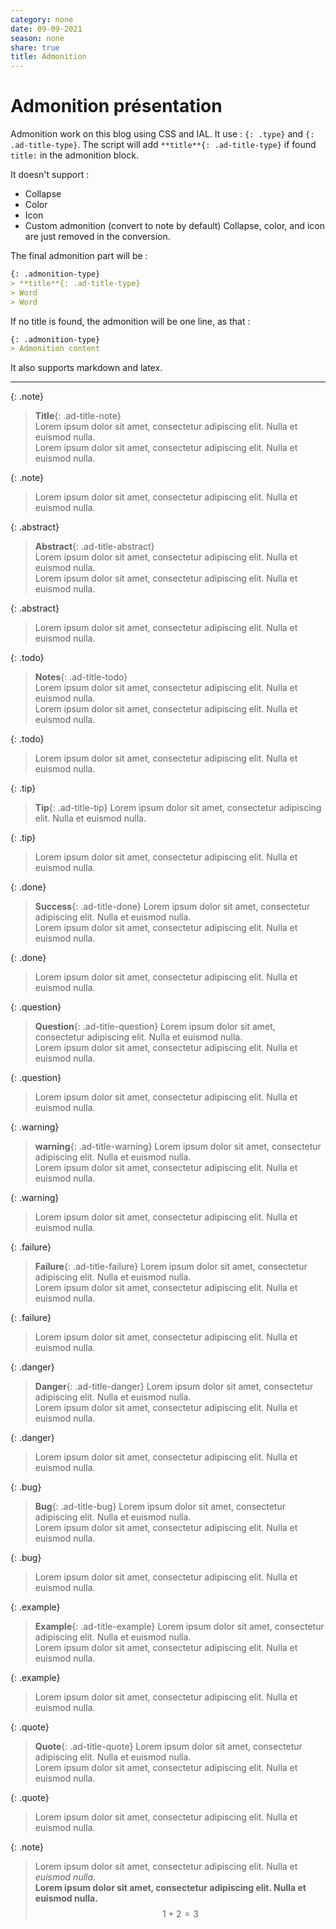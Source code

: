 ```yaml
---
category: none
date: 09-09-2021
season: none
share: true
title: Admonition
---
```


# Admonition présentation  

Admonition work on this blog using CSS and IAL. It use : `{: .type}` and `{: .ad-title-type}`.
The script will add `**title**{: .ad-title-type}` if found `title:` in the admonition block.

It doesn't support :
- Collapse
- Color
- Icon
- Custom admonition (convert to note by default)
Collapse, color, and icon are just removed in the conversion.

The final admonition part will be :
```md
{: .admonition-type}
> **title**{: .ad-title-type}
> Word
> Word
```

If no title is found, the admonition will be one line, as that :
```md
{: .admonition-type}
> Admonition content
```

It also supports markdown and latex.

---
  
{: .note}    
> **Title**{: .ad-title-note}  
> Lorem ipsum dolor sit amet, consectetur adipiscing elit. Nulla et euismod nulla.    
> Lorem ipsum dolor sit amet, consectetur adipiscing elit. Nulla et euismod nulla.   

{: .note}  
> Lorem ipsum dolor sit amet, consectetur adipiscing elit. Nulla et euismod nulla.  
  
{: .abstract}    
> **Abstract**{: .ad-title-abstract}  
> Lorem ipsum dolor sit amet, consectetur adipiscing elit. Nulla et euismod nulla.  
> Lorem ipsum dolor sit amet, consectetur adipiscing elit. Nulla et euismod nulla.  
 
{: .abstract}   
> Lorem ipsum dolor sit amet, consectetur adipiscing elit. Nulla et euismod nulla.  


{: .todo}    
> **Notes**{: .ad-title-todo}  
> Lorem ipsum dolor sit amet, consectetur adipiscing elit. Nulla et euismod nulla.    
> Lorem ipsum dolor sit amet, consectetur adipiscing elit. Nulla et euismod nulla.  
  
{: .todo}
> Lorem ipsum dolor sit amet, consectetur adipiscing elit. Nulla et euismod nulla.  
  
{: .tip}
> **Tip**{: .ad-title-tip}
> Lorem ipsum dolor sit amet, consectetur adipiscing elit. Nulla et euismod nulla.  

{: .tip}
> Lorem ipsum dolor sit amet, consectetur adipiscing elit. Nulla et euismod nulla.  

{: .done}
> **Success**{: .ad-title-done}
> Lorem ipsum dolor sit amet, consectetur adipiscing elit. Nulla et euismod nulla.  
> Lorem ipsum dolor sit amet, consectetur adipiscing elit. Nulla et euismod nulla.  

{: .done}    
> Lorem ipsum dolor sit amet, consectetur adipiscing elit. Nulla et euismod nulla.    

{: .question}
> **Question**{: .ad-title-question}
> Lorem ipsum dolor sit amet, consectetur adipiscing elit. Nulla et euismod nulla.  
> Lorem ipsum dolor sit amet, consectetur adipiscing elit. Nulla et euismod nulla.  

{: .question}    
> Lorem ipsum dolor sit amet, consectetur adipiscing elit. Nulla et euismod nulla.    

{: .warning}
> **warning**{: .ad-title-warning}
> Lorem ipsum dolor sit amet, consectetur adipiscing elit. Nulla et euismod nulla.  
> Lorem ipsum dolor sit amet, consectetur adipiscing elit. Nulla et euismod nulla.  

{: .warning}    
> Lorem ipsum dolor sit amet, consectetur adipiscing elit. Nulla et euismod nulla.    

{: .failure}
> **Failure**{: .ad-title-failure}
> Lorem ipsum dolor sit amet, consectetur adipiscing elit. Nulla et euismod nulla.  
> Lorem ipsum dolor sit amet, consectetur adipiscing elit. Nulla et euismod nulla.  

{: .failure}    
> Lorem ipsum dolor sit amet, consectetur adipiscing elit. Nulla et euismod nulla.    


{: .danger}  
> **Danger**{: .ad-title-danger}
> Lorem ipsum dolor sit amet, consectetur adipiscing elit. Nulla et euismod nulla.  
> Lorem ipsum dolor sit amet, consectetur adipiscing elit. Nulla et euismod nulla.  

{: .danger}    
> Lorem ipsum dolor sit amet, consectetur adipiscing elit. Nulla et euismod nulla.    

{: .bug}  
> **Bug**{: .ad-title-bug}
> Lorem ipsum dolor sit amet, consectetur adipiscing elit. Nulla et euismod nulla.  
> Lorem ipsum dolor sit amet, consectetur adipiscing elit. Nulla et euismod nulla.  

{: .bug}    
> Lorem ipsum dolor sit amet, consectetur adipiscing elit. Nulla et euismod nulla.    

{: .example}  
> **Example**{: .ad-title-example}
> Lorem ipsum dolor sit amet, consectetur adipiscing elit. Nulla et euismod nulla.  
> Lorem ipsum dolor sit amet, consectetur adipiscing elit. Nulla et euismod nulla.  

{: .example}    
> Lorem ipsum dolor sit amet, consectetur adipiscing elit. Nulla et euismod nulla.    

{: .quote}  
> **Quote**{: .ad-title-quote}
> Lorem ipsum dolor sit amet, consectetur adipiscing elit. Nulla et euismod nulla.  
> Lorem ipsum dolor sit amet, consectetur adipiscing elit. Nulla et euismod nulla.  

{: .quote}    
> Lorem ipsum dolor sit amet, consectetur adipiscing elit. Nulla et euismod nulla.    


{: .note}    
> Lorem ipsum dolor sit amet, consectetur adipiscing elit. Nulla et *euismod nulla*.  
> **Lorem ipsum dolor sit amet, consectetur adipiscing elit. Nulla et euismod nulla.**   
> $$1+2 = 3$$  
